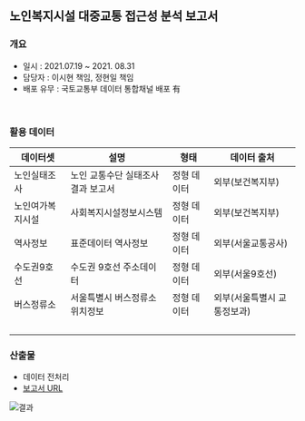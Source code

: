 ## 노인복지시설 대중교통 접근성 분석 보고서 

### 개요
- 일시 : 2021.07.19 ~ 2021. 08.31
- 담당자 : 이시현 책임, 정현일 책임 
- 배포 유무 : 국토교통부 데이터 통합채널 배포 有
<br>

### 활용 데이터
| 데이터셋         | 설명                               | 형태        | 데이터 출처                 |
| ---------------- | ---------------------------------- | ----------- | --------------------------- |
| 노인실태조사     | 노인 교통수단 실태조사 결과 보고서 | 정형 데이터 | 외부(보건복지부)            |
| 노인여가복지시설 | 사회복지시설정보시스템             | 정형 데이터 | 외부(보건복지부)            |
| 역사정보         | 표준데이터 역사정보                | 정형 데이터 | 외부(서울교통공사)          |
| 수도권9호선      | 수도권 9호선 주소데이터            | 정형 데이터 | 외부(서울9호선)             |
| 버스정류소       | 서울특별시 버스정류소 위치정보     | 정형 데이터 | 외부(서울특별시 교통정보과) |
| <br>             |                                    |             |                             |

### 산출물
- 데이터 전처리
- [보고서 URL](https://data.molit.go.kr/dataservice/data-usecase/3004?page=1&searchText=&viewType=view)

![결과](https://user-images.githubusercontent.com/49083528/139795300-c0da720e-d15d-4c99-8af8-4341dab45083.png)